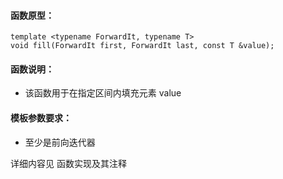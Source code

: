 
#### 函数原型：
```
template <typename ForwardIt, typename T>
void fill(ForwardIt first, ForwardIt last, const T &value);
```

#### 函数说明：
* 该函数用于在指定区间内填充元素 value

#### 模板参数要求：
* 至少是前向迭代器

详细内容见 函数实现及其注释

